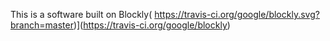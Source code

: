 This is a software built on
Blockly( https://travis-ci.org/google/blockly.svg?branch=master)](https://travis-ci.org/google/blockly)
